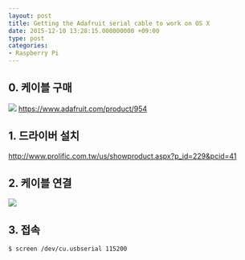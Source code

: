```yaml
---
layout: post
title: Getting the Adafruit serial cable to work on OS X
date: 2015-12-10 13:28:15.000000000 +09:00
type: post
categories:
- Raspberry Pi
---
```

## 0. 케이블 구매
![](https://www.adafruit.com/images/970x728/954-02.jpg)
https://www.adafruit.com/product/954

## 1. 드라이버 설치
http://www.prolific.com.tw/us/showproduct.aspx?p_id=229&pcid=41

## 2. 케이블 연결
![](https://learn.adafruit.com/system/assets/assets/000/003/130/medium800/learn_raspberry_pi_gpio_closeup.jpg?1396791839)

## 3. 접속
```
$ screen /dev/cu.usbserial 115200
```

